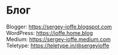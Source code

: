 # Блог
  
Blogger: https://sergey-ioffe.blogspot.com  
WordPress: https://ioffe.home.blog  
Medium: https://sergey-ioffe.medium.com  
Teletype: https://teletype.in/@sergeyioffe  
